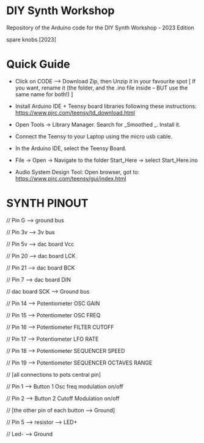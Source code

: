 # DIY Synth Workshop

Repository of the Arduino code for the DIY Synth Workshop - 2023 Edition

spare knobs [2023]


# Quick Guide

- Click on CODE –> Download Zip, then Unzip  it in your favourite spot [ If you want, rename it (the folder, and the .ino file inside –  BUT use the same name for both!) ]

-  Install Arduino IDE + Teensy board libraries following these instructions:  https://www.pjrc.com/teensy/td_download.html

- Open Tools → Library Manager. Search for _Smoothed _. Install it.

- Connect the Teensy to your Laptop using the micro usb cable. 

- In the Arduino IDE, select the Teensy Board.

- File → Open → Navigate to the folder Start_Here → select Start_Here.ino

- Audio System Design Tool: Open browser, got to:  https://www.pjrc.com/teensy/gui/index.html


# SYNTH PINOUT


//  Pin G  --> ground bus

//  Pin 3v --> 3v bus

//  Pin 5v --> dac board Vcc

//  Pin 20 --> dac board LCK

//  Pin 21 --> dac board BCK

//  Pin 7  --> dac board DIN

//  dac board SCK --> Ground bus

//  Pin 14 --> Potentiometer OSC GAIN 

//  Pin 15 --> Potentiometer OSC FREQ

//  Pin 16 --> Potentiometer FILTER CUTOFF

//  Pin 17 --> Potentiometer LFO RATE

//  Pin 18 --> Potentiometer SEQUENCER SPEED

//  Pin 19 --> Potentiometer SEQUENCER OCTAVES RANGE

//   [all connections to pots central pin]

//  Pin 1 --> Button 1 Osc freq modulation on/off

//  Pin 2 --> Button 2 Cutoff Modulation on/off

//  [the other pin of each button --> Ground]

//  Pin 5 --> resistor --> LED+

//  Led- --> Ground









